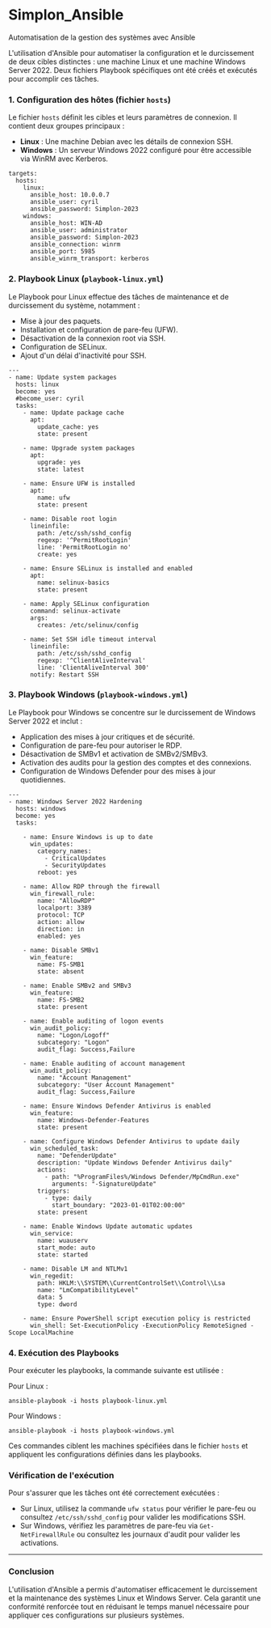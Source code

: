 # Simplon_Ansible

Automatisation de la gestion des systèmes avec Ansible

L'utilisation d'Ansible pour automatiser la configuration et le durcissement de deux cibles distinctes : une machine Linux et une machine Windows Server 2022. Deux fichiers Playbook spécifiques ont été créés et exécutés pour accomplir ces tâches.

### 1\. **Configuration des hôtes (fichier `hosts`)**

Le fichier `hosts` définit les cibles et leurs paramètres de connexion. Il contient deux groupes principaux :

-   **Linux** : Une machine Debian avec les détails de connexion SSH.
-   **Windows** : Un serveur Windows 2022 configuré pour être accessible via WinRM avec Kerberos.

```
targets:
  hosts:
    linux:
      ansible_host: 10.0.0.7
      ansible_user: cyril
      ansible_password: Simplon-2023
    windows:
      ansible_host: WIN-AD
      ansible_user: administrator
      ansible_password: Simplon-2023
      ansible_connection: winrm
      ansible_port: 5985
      ansible_winrm_transport: kerberos

```

### 2\. **Playbook Linux (`playbook-linux.yml`)**

Le Playbook pour Linux effectue des tâches de maintenance et de durcissement du système, notamment :

-   Mise à jour des paquets.
-   Installation et configuration de pare-feu (UFW).
-   Désactivation de la connexion root via SSH.
-   Configuration de SELinux.
-   Ajout d'un délai d'inactivité pour SSH.

```
---
- name: Update system packages
  hosts: linux
  become: yes
  #become_user: cyril
  tasks:
    - name: Update package cache
      apt:
        update_cache: yes
        state: present

    - name: Upgrade system packages
      apt:
        upgrade: yes
        state: latest

    - name: Ensure UFW is installed
      apt:
        name: ufw
        state: present

    - name: Disable root login
      lineinfile:
        path: /etc/ssh/sshd_config
        regexp: '^PermitRootLogin'
        line: 'PermitRootLogin no'
        create: yes

    - name: Ensure SELinux is installed and enabled
      apt:
        name: selinux-basics
        state: present

    - name: Apply SELinux configuration
      command: selinux-activate
      args:
        creates: /etc/selinux/config

    - name: Set SSH idle timeout interval
      lineinfile:
        path: /etc/ssh/sshd_config
        regexp: '^ClientAliveInterval'
        line: 'ClientAliveInterval 300'
      notify: Restart SSH

```

### 3\. **Playbook Windows (`playbook-windows.yml`)**

Le Playbook pour Windows se concentre sur le durcissement de Windows Server 2022 et inclut :

-   Application des mises à jour critiques et de sécurité.
-   Configuration de pare-feu pour autoriser le RDP.
-   Désactivation de SMBv1 et activation de SMBv2/SMBv3.
-   Activation des audits pour la gestion des comptes et des connexions.
-   Configuration de Windows Defender pour des mises à jour quotidiennes.

```
---
- name: Windows Server 2022 Hardening
  hosts: windows
  become: yes
  tasks:

    - name: Ensure Windows is up to date
      win_updates:
        category_names:
          - CriticalUpdates
          - SecurityUpdates
        reboot: yes

    - name: Allow RDP through the firewall
      win_firewall_rule:
        name: "AllowRDP"
        localport: 3389
        protocol: TCP
        action: allow
        direction: in
        enabled: yes

    - name: Disable SMBv1
      win_feature:
        name: FS-SMB1
        state: absent

    - name: Enable SMBv2 and SMBv3
      win_feature:
        name: FS-SMB2
        state: present

    - name: Enable auditing of logon events
      win_audit_policy:
        name: "Logon/Logoff"
        subcategory: "Logon"
        audit_flag: Success,Failure

    - name: Enable auditing of account management
      win_audit_policy:
        name: "Account Management"
        subcategory: "User Account Management"
        audit_flag: Success,Failure

    - name: Ensure Windows Defender Antivirus is enabled
      win_feature:
        name: Windows-Defender-Features
        state: present

    - name: Configure Windows Defender Antivirus to update daily
      win_scheduled_task:
        name: "DefenderUpdate"
        description: "Update Windows Defender Antivirus daily"
        actions:
          - path: "%ProgramFiles%/Windows Defender/MpCmdRun.exe"
            arguments: "-SignatureUpdate"
        triggers:
          - type: daily
            start_boundary: "2023-01-01T02:00:00"
        state: present

    - name: Enable Windows Update automatic updates
      win_service:
        name: wuauserv
        start_mode: auto
        state: started

    - name: Disable LM and NTLMv1
      win_regedit:
        path: HKLM:\\SYSTEM\\CurrentControlSet\\Control\\Lsa
        name: "LmCompatibilityLevel"
        data: 5
        type: dword

    - name: Ensure PowerShell script execution policy is restricted
      win_shell: Set-ExecutionPolicy -ExecutionPolicy RemoteSigned -Scope LocalMachine

```

### 4\. **Exécution des Playbooks**

Pour exécuter les playbooks, la commande suivante est utilisée :

Pour Linux :

```
ansible-playbook -i hosts playbook-linux.yml

```

Pour Windows :

```
ansible-playbook -i hosts playbook-windows.yml

```

Ces commandes ciblent les machines spécifiées dans le fichier `hosts` et appliquent les configurations définies dans les playbooks.

### **Vérification de l'exécution**

Pour s'assurer que les tâches ont été correctement exécutées :

-   Sur Linux, utilisez la commande `ufw status` pour vérifier le pare-feu ou consultez `/etc/ssh/sshd_config` pour valider les modifications SSH.
-   Sur Windows, vérifiez les paramètres de pare-feu via `Get-NetFirewallRule` ou consultez les journaux d'audit pour valider les activations.

* * * * *

### Conclusion

L'utilisation d'Ansible a permis d'automatiser efficacement le durcissement et la maintenance des systèmes Linux et Windows Server. Cela garantit une conformité renforcée tout en réduisant le temps manuel nécessaire pour appliquer ces configurations sur plusieurs systèmes.